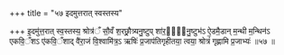 +++
title = "५७ इदमुत्तरात् स्वस्तस्य"

+++
इ॒दमु॑त्त॒रात् स्व॒स्तस्य॒ श्रोत्र॑ँ सौ॒वँ श॒रछ्रौ॒त्र्यनु॒ष्टुप् शा॑र॒द्य᳖नु॒ष्टुभ॑ऽ ऐ॒डमै॒डान् म॒न्थी म॒न्थिन॑ऽ एकवि॒ँशऽ ए॑कवि॒ँशाद् वै॑रा॒जं वि॒श्वामि॑त्र॒ऽ ऋषिः॑ प्र॒जाप॑तिगृहीतया॒ त्वया॒ श्रोत्रं॑ गृह्णामि प्र॒जाभ्यः॑ ॥५७ ॥
